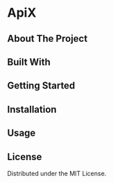 # ApiX
<!-- Improved compatibility of back to top link: See: https://github.com/othneildrew/Best-README-Template/pull/73 -->
<a name="readme-top"></a>


<!-- ABOUT THE PROJECT -->
## About The Project






## Built With





<!-- GETTING STARTED -->
## Getting Started



## Installation




<!-- USAGE EXAMPLES -->
## Usage






<!-- LICENSE -->
## License

Distributed under the MIT License. 

